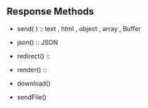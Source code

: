 ## Response Methods

- send( )  :: text , html , object , array , Buffer 

- json()  :: JSON

- redirect()  :: 

- render()  ::

- download()

- sendFile()
